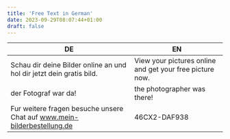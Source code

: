 ```yaml
---
title: 'Free Text in German'
date: 2023-09-29T08:07:44+01:00
draft: false
---
```


| DE                                                                      | EN                                                       |
| ----------------------------------------------------------------------- | -------------------------------------------------------- |
| Schau dir deine Bilder online an und hol dir jetzt dein gratis bild.    | View your pictures online and get your free picture now. |
| der Fotograf war da!                                                    | the photographer was there!                              |
| Fur weitere fragen besuche unsere Chat auf www.mein-bilderbestellung.de | 46CX2-DAF938                                             |
